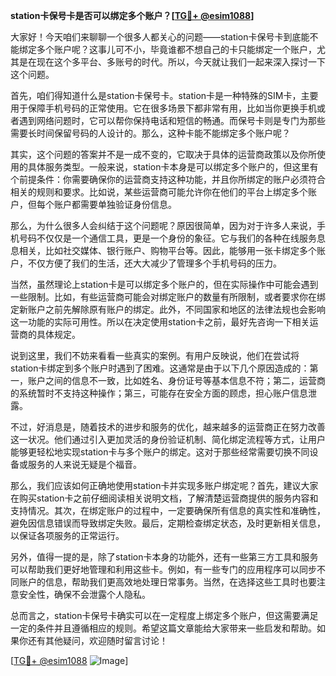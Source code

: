 **station卡保号卡是否可以绑定多个账户？[[TG💪+ @esim1088](https://t.me/s/esim1088)]**

大家好！今天咱们来聊聊一个很多人都关心的问题——station卡保号卡到底能不能绑定多个账户呢？这事儿可不小，毕竟谁都不想自己的卡只能绑定一个账户，尤其是在现在这个多平台、多账号的时代。所以，今天就让我们一起来深入探讨一下这个问题。

首先，咱们得知道什么是station卡保号卡。station卡是一种特殊的SIM卡，主要用于保障手机号码的正常使用。它在很多场景下都非常有用，比如当你更换手机或者遇到网络问题时，它可以帮你保持电话和短信的畅通。而保号卡则是专门为那些需要长时间保留号码的人设计的。那么，这种卡能不能绑定多个账户呢？

其实，这个问题的答案并不是一成不变的，它取决于具体的运营商政策以及你所使用的具体服务类型。一般来说，station卡本身是可以绑定多个账户的，但这里有个前提条件：你需要确保你的运营商支持这种功能，并且你所绑定的账户必须符合相关的规则和要求。比如说，某些运营商可能允许你在他们的平台上绑定多个账户，但每个账户都需要单独验证身份信息。

那么，为什么很多人会纠结于这个问题呢？原因很简单，因为对于许多人来说，手机号码不仅仅是一个通信工具，更是一个身份的象征。它与我们的各种在线服务息息相关，比如社交媒体、银行账户、购物平台等。因此，能够用一张卡绑定多个账户，不仅方便了我们的生活，还大大减少了管理多个手机号码的压力。

当然，虽然理论上station卡是可以绑定多个账户的，但在实际操作中可能会遇到一些限制。比如，有些运营商可能会对绑定账户的数量有所限制，或者要求你在绑定新账户之前先解除原有账户的绑定。此外，不同国家和地区的法律法规也会影响这一功能的实际可用性。所以在决定使用station卡之前，最好先咨询一下相关运营商的具体规定。

说到这里，我们不妨来看看一些真实的案例。有用户反映说，他们在尝试将station卡绑定到多个账户时遇到了困难。这通常是由于以下几个原因造成的：第一，账户之间的信息不一致，比如姓名、身份证号等基本信息不符；第二，运营商的系统暂时不支持这种操作；第三，可能存在安全方面的顾虑，担心账户信息泄露。

不过，好消息是，随着技术的进步和服务的优化，越来越多的运营商正在努力改善这一状况。他们通过引入更加灵活的身份验证机制、简化绑定流程等方式，让用户能够更轻松地实现station卡与多个账户的绑定。这对于那些经常需要切换不同设备或服务的人来说无疑是个福音。

那么，我们应该如何正确地使用station卡并实现多账户绑定呢？首先，建议大家在购买station卡之前仔细阅读相关说明文档，了解清楚运营商提供的服务内容和支持情况。其次，在绑定账户的过程中，一定要确保所有信息的真实性和准确性，避免因信息错误而导致绑定失败。最后，定期检查绑定状态，及时更新相关信息，以保证各项服务的正常运行。

另外，值得一提的是，除了station卡本身的功能外，还有一些第三方工具和服务可以帮助我们更好地管理和利用这些卡。例如，有一些专门的应用程序可以同步不同账户的信息，帮助我们更高效地处理日常事务。当然，在选择这些工具时也要注意安全性，确保不会泄露个人隐私。

总而言之，station卡保号卡确实可以在一定程度上绑定多个账户，但这需要满足一定的条件并且遵循相应的规则。希望这篇文章能给大家带来一些启发和帮助。如果你还有其他疑问，欢迎随时留言讨论！

[[TG💪+ @esim1088](https://t.me/s/esim1088) ![Image](https://i.postimg.cc/4NQfJmqS/Snipaste-2025-05-13-00-14-12.png)]